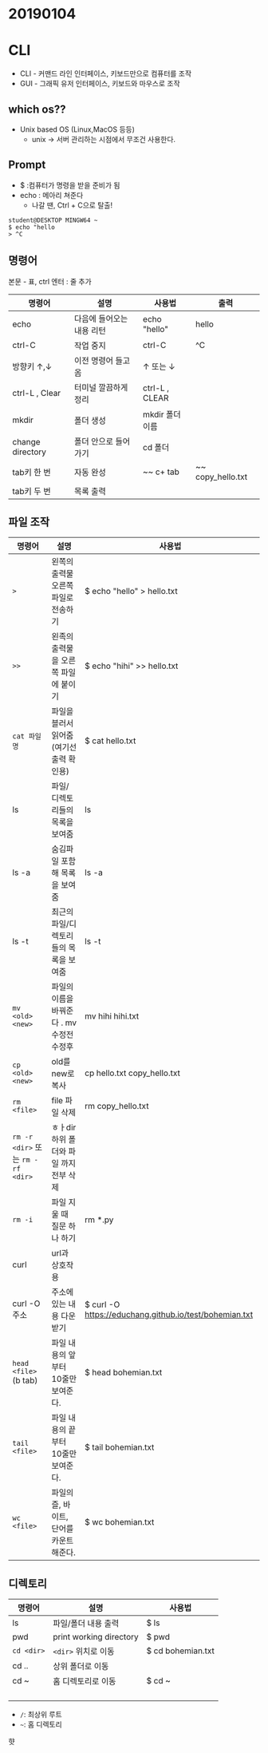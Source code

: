 # 20190104

# CLI

- CLI - 커맨드 라인 인터페이스, 키보드만으로 컴퓨터를 조작
- GUI - 그래픽 유저 인터페이스, 키보드와 마우스로 조작

## which os??

- Unix based OS (Linux,MacOS 등등)
  - unix -> 서버 관리하는 시점에서 무조건 사용한다.

## Prompt

- $ :컴퓨터가 명령을 받을 준비가 됨 
- echo : 메아리 쳐준다
  - 나갈 땐, Ctrl + C으로 탈출!

```prompt
student@DESKTOP MINGW64 ~
$ echo "hello
> ^C
```

## 명령어

본문 - 표, ctrl 엔터 : 줄 추가

| 명령어           | 설명                      | 사용법         | 출력              |
| ---------------- | ------------------------- | -------------- | ----------------- |
| echo             | 다음에 들어오는 내용 리턴 | echo "hello"   | hello             |
| ctrl-C           | 작업 중지                 | ctrl-C         | ^C                |
| 방향키 ↑,↓       | 이전 명령어 들고 옴       | ↑ 또는 ↓       |                   |
| ctrl-L , Clear   | 터미널 깔끔하게 정리      | ctrl-L , CLEAR |                   |
| mkdir            | 폴더 생성                 | mkdir 폴더이름 |                   |
| change directory | 폴더 안으로 들어가기      | cd 폴더        |                   |
| tab키 한 번      | 자동 완성                 | ~~ c+ tab      | ~~ copy_hello.txt |
| tab키 두 번      | 목록 출력                 |                |                   |

## 파일 조작

| 명령어                             | 설명                                      | 사용법                                                 |
| ---------------------------------- | ----------------------------------------- | ------------------------------------------------------ |
| `>`                                | 왼쪽의 출력물 오른쪽 파일로 전송하기      | $ echo "hello" > hello.txt                             |
| `>>`                               | 왼족의 출력물을 오른쪽 파일에 붙이기      | $ echo "hihi" >> hello.txt                             |
| `cat 파일명`                       | 파일을 블러서 읽어줌 (여기선 출력 확인용) | $ cat hello.txt                                        |
| ls                                 | 파일/ 디렉토리들의 목록을 보여줌          | ls                                                     |
| ls -a                              | 숨김파일 포함해 목록을 보여줌             | ls -a                                                  |
| ls -t                              | 최근의 파일/디렉토리들의 목록을 보여줌    | ls -t                                                  |
| `mv <old> <new>`                   | 파일의 이름을 바꿔준다 . mv 수정전 수정후 | mv hihi hihi.txt                                       |
| `cp <old> <new>`                   | old를 new로 복사                          | cp hello.txt copy_hello.txt                            |
| `rm <file>`                        | file 파일 삭제                            | rm copy_hello.txt                                      |
| `rm -r <dir>`  또는 `rm -rf <dir>` | ㅎㅏdir하위 폴더와 파일 까지 전부 삭제    |                                                        |
| `rm -i`                            | 파일 지울 때 질문 하나 하기               | rm *.py                                                |
| curl                               | url과 상호작용                            |                                                        |
| curl -O 주소                       | 주소에있는 내용 다운받기                  | $ curl -O https://educhang.github.io/test/bohemian.txt |
| `head <file>`(b tab)               | 파일 내용의 앞부터 10줄만 보여준다.       | $ head bohemian.txt                                    |
| `tail <file>`                      | 파일 내용의 끝부터 10줄만 보여준다.       | $ tail bohemian.txt                                    |
| `wc <file>`                        | 파일의 즐, 바이트, 단어를 카운트 해준다.  | $ wc bohemian.txt                                      |

## 디렉토리

| 명령어     | 설명                    | 사용법            |
| ---------- | ----------------------- | ----------------- |
| ls         | 파일/폴더 내용 출력     | $ ls              |
| pwd        | print working directory | $ pwd             |
| `cd <dir>` | `<dir>` 위치로 이동     | $ cd bohemian.txt |
| cd ..      | 상위 폴더로 이동        |                   |
| cd ~       | 홈 디렉토리로 이동      | $ cd ~            |
|            |                         |                   |
|            |                         |                   |
|            |                         |                   |
|            |                         |                   |

- `/`: 최상위 루트
- `~`: 홈 디렉토리



햣 